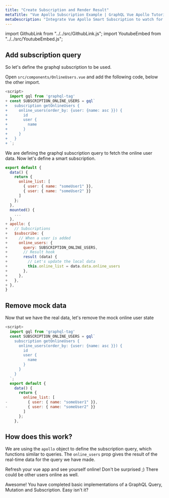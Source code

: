 ```yaml
---
title: "Create Subscription and Render Result"
metaTitle: "Vue Apollo Subscription Example | GraphQL Vue Apollo Tutorial"
metaDescription: "Integrate Vue Apollo Smart Subscription to watch for changes in real-time data. We use GraphQL subscriptions as an example to get live data in the Vue app"
---
```


import GithubLink from "../../src/GithubLink.js";
import YoutubeEmbed from "../../src/YoutubeEmbed.js";

<YoutubeEmbed link="https://www.youtube.com/embed/E5Is7bshZXM" />

## Add subscription query

So let's define the graphql subscription to be used.

Open `src/components/OnlineUsers.vue` and add the following code, below the other import.

<GithubLink link="https://github.com/hasura/learn-graphql/blob/master/tutorials/frontend/vue-apollo/app-final/src/components/OnlineUsers.vue" text="src/components/OnlineUsers.vue" />

```javascript
<script>
  import gql from 'graphql-tag'
+ const SUBSCRIPTION_ONLINE_USERS = gql`
+   subscription getOnlineUsers {
+     online_users(order_by: {user: {name: asc }}) {
+       id
+       user {
+         name
+       }
+     }
+   }
+ `;
```

We are defining the graphql subscription query to fetch the online user data. Now let's define a smart subscription.

```javascript
export default {
  data() {
    return {
      online_list: [
        { user: { name: "someUser1" }},
        { user: { name: "someUser2" }}
      ]
    };
  },
  mounted() {
    ...
  },
+ apollo: {
+   // Subscriptions
+   $subscribe: {
+     // When a user is added
+     online_users: {
+       query: SUBSCRIPTION_ONLINE_USERS,
+       // Result hook
+       result (data) {
+         // Let's update the local data
+         this.online_list = data.data.online_users
+       },
+     },
+   },
+ },
}
```

## Remove mock data

Now that we have the real data, let's remove the mock online user state

```javascript
<script>
  import gql from 'graphql-tag'
  const SUBSCRIPTION_ONLINE_USERS = gql`
    subscription getOnlineUsers {
      online_users(order_by: {user: {name: asc }}) {
        id
        user {
          name
        }
      }
    }
  `;
  export default {
    data() {
      return {
        online_list: [
-         { user: { name: "someUser1" }},
-         { user: { name: "someUser2" }}
        ]
      };
    },
```

How does this work?
-------------------

We are using the `apollo` object to define the subscription query, which functions similar to queries. The `online_users` prop gives the result of the real-time data for the query we have made.

Refresh your vue app and see yourself online! Don't be surprised ;) There could be other users online as well.

Awesome! You have completed basic implementations of a GraphQL Query, Mutation and Subscription. Easy isn't it?
